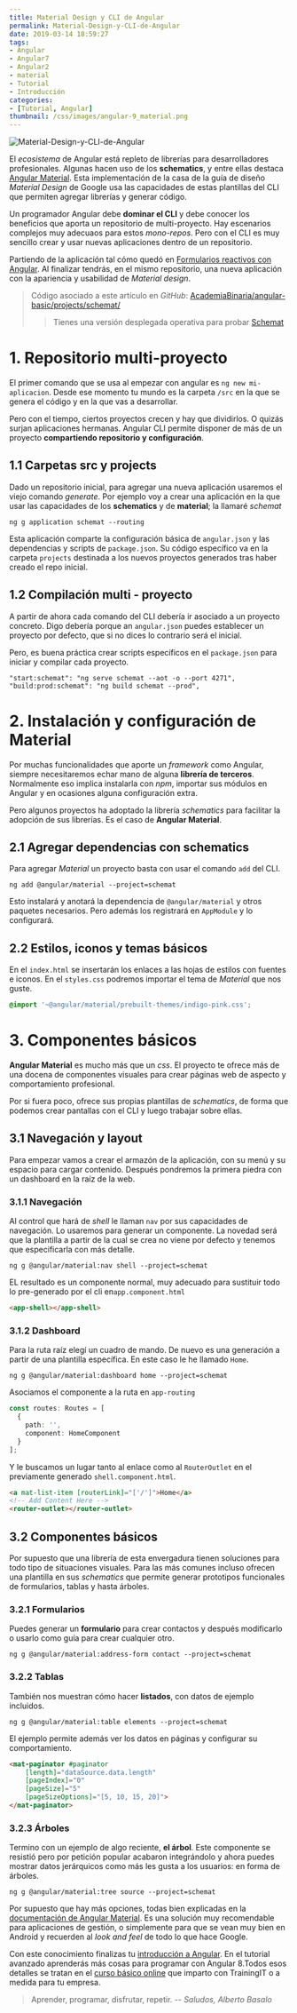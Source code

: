 ```yaml
---
title: Material Design y CLI de Angular
permalink: Material-Design-y-CLI-de-Angular
date: 2019-03-14 18:59:27
tags:
- Angular
- Angular7
- Angular2
- material
- Tutorial
- Introducción
categories:
- [Tutorial, Angular]
thumbnail: /css/images/angular-9_material.png
---
```


![Material-Design-y-CLI-de-Angular](/images/tutorial-angular-9_material.png)

El _ecosistema_ de Angular está repleto de librerías para desarrolladores profesionales. Algunas hacen uso de los **schematics**, y entre ellas destaca [Angular Material](https://material.angular.io/). Esta implementación de la casa de la guía de diseño _Material Design_ de Google usa las capacidades de estas plantillas del CLI que permiten agregar librerías y generar código.

Un programador Angular debe **dominar el CLI** y debe conocer los beneficios que aporta un repositorio de multi-proyecto. Hay escenarios complejos muy adecuaos para estos _mono-repos_. Pero con el CLI es muy sencillo crear y usar nuevas aplicaciones dentro de un repositorio.

<!-- more -->

Partiendo de la aplicación tal cómo quedó en [Formularios reactivos con Angular](../formularios-reactivos-con-Angular/). Al finalizar tendrás, en el mismo repositorio, una nueva aplicación con la apariencia y usabilidad de _Material design_.

> Código asociado a este artículo en _GitHub_: [AcademiaBinaria/angular-basic/projects/schemat/](https://github.com/AcademiaBinaria/angular-basic/tree/master/projects/schemat)
>
> > Tienes una versión desplegada operativa para probar [Schemat](https://academiabinaria.github.io/angular-basic/schemat/)

# 1. Repositorio multi-proyecto

El primer comando que se usa al empezar con angular es `ng new mi-aplicacion`. Desde ese momento tu mundo es la carpeta `/src` en la que se genera el código y en la que vas a desarrollar.

Pero con el tiempo, ciertos proyectos crecen y hay que dividirlos. O quizás surjan aplicaciones hermanas. Angular CLI permite disponer de más de un proyecto **compartiendo repositorio y configuración**.

## 1.1 Carpetas src y projects

Dado un repositorio inicial, para agregar una nueva aplicación usaremos el viejo comando _generate_. Por ejemplo voy a crear una aplicación en la que usar las capacidades de los **schematics** y de **material**; la llamaré _schemat_

```console
ng g application schemat --routing
```

Esta aplicación comparte la configuración básica de `angular.json` y las dependencias y scripts de `package.json`. Su código específico va en la carpeta `projects` destinada a los nuevos proyectos generados tras haber creado el repo inicial.


## 1.2 Compilación multi - proyecto

A partir de ahora cada comando del CLI debería ir asociado a un proyecto concreto. Digo debería porque an `angular.json` puedes establecer un proyecto por defecto, que si no dices lo contrario será el inicial.

Pero, es buena práctica crear scripts específicos en el `package.json` para iniciar y compilar cada proyecto.

```
"start:schemat": "ng serve schemat --aot -o --port 4271",
"build:prod:schemat": "ng build schemat --prod",
```

# 2. Instalación y configuración de Material

Por muchas funcionalidades que aporte un _framework_ como Angular, siempre necesitaremos echar mano de alguna **librería de terceros**. Normalmente eso implica instalarla con _npm_, importar sus módulos en Angular y en ocasiones alguna configuración extra.

Pero algunos proyectos ha adoptado la librería _schematics_ para facilitar la adopción de sus librerías. Es el caso de **Angular Material**.

## 2.1 Agregar dependencias con schematics

Para agregar _Material_ un proyecto basta con usar el comando `add` del CLI.

```console
ng add @angular/material --project=schemat
```

Esto instalará y anotará la dependencia de `@angular/material` y otros paquetes necesarios. Pero además los registrará en `AppModule` y lo configurará.

## 2.2 Estilos, iconos y temas básicos

En el `index.html` se insertarán los enlaces a las hojas de estilos con fuentes e iconos. En el `styles.css` podremos importar el tema de _Material_ que nos guste.

```css
@import '~@angular/material/prebuilt-themes/indigo-pink.css';
```

# 3. Componentes básicos

**Angular Material** es mucho más que un _css_. El proyecto te ofrece más de una docena de componentes visuales para crear páginas web de aspecto y comportamiento profesional.

Por si fuera poco, ofrece sus propias plantillas de _schematics_, de forma que podemos crear pantallas con el CLI y luego trabajar sobre ellas.

## 3.1 Navegación y layout

Para empezar vamos a crear el armazón de la aplicación, con su menú y su espacio para cargar contenido. Después pondremos la primera piedra con un dashboard en la raíz de la web.

### 3.1.1 Navegación

Al control que hará de _shell_ le llaman `nav` por sus capacidades de navegación. Lo usaremos para generar un componente. La novedad será que la plantilla a partir de la cual se crea no viene por defecto y tenemos que especificarla con más detalle.

``` console
ng g @angular/material:nav shell --project=schemat
```
EL resultado es un componente normal, muy adecuado para sustituir todo lo pre-generado por el cli en`app.component.html`

```html
<app-shell></app-shell>
```

### 3.1.2 Dashboard

Para la ruta raíz elegí un cuadro de mando. De nuevo es una generación a partir de una plantilla específica. En este caso le he llamado `Home`.

``` console
ng g @angular/material:dashboard home --project=schemat
```

Asociamos el componente a la ruta en `app-routing`

```typescript
const routes: Routes = [
  {
    path: '',
    component: HomeComponent
  }
];
```
Y le buscamos un lugar tanto al enlace como al `RouterOutlet` en el previamente generado `shell.component.html`.

```html
<a mat-list-item [routerLink]="['/']">Home</a>
<!-- Add Content Here -->
<router-outlet></router-outlet>
```

## 3.2 Componentes básicos

Por supuesto que una librería de esta envergadura tienen soluciones para todo tipo de situaciones visuales. Para las más comunes incluso ofrecen una plantilla en sus _schematics_ que permite generar prototipos funcionales de formularios, tablas y hasta árboles.

### 3.2.1 Formularios

Puedes generar un **formulario** para crear contactos y después modificarlo o usarlo como guía para crear cualquier otro.

``` console
ng g @angular/material:address-form contact --project=schemat
```

### 3.2.2 Tablas

También nos muestran cómo hacer **listados**, con datos de ejemplo incluidos.

``` console
ng g @angular/material:table elements --project=schemat
```
El ejemplo permite además ver los datos en páginas y configurar su comportamiento.

```html
<mat-paginator #paginator
    [length]="dataSource.data.length"
    [pageIndex]="0"
    [pageSize]="5"
    [pageSizeOptions]="[5, 10, 15, 20]">
</mat-paginator>
```
### 3.2.3 Árboles

Termino con un ejemplo de algo reciente, **el árbol**. Este componente se resistió pero por petición popular acabaron integrándolo y ahora puedes mostrar datos jerárquicos como más les gusta a los usuarios: en forma de árboles.

``` console
ng g @angular/material:tree source --project=schemat
```
Por supuesto que hay más opciones, todas bien explicadas en la [documentación de Angular Material](https://material.angular.io/components/categories). Es una solución muy recomendable para aplicaciones de gestión, o simplemente para que se vean muy bien en Android y recuerden al _look and feel_ de todo lo que hace Google.

Con este conocimiento finalizas tu [introducción a Angular](../tag/Introduccion/).  En el tutorial avanzado aprenderás más cosas para programar con Angular 8.Todos esos detalles se tratan en el [curso básico online](https://www.trainingit.es/curso-angular-basico/?promo=angular.builders) que imparto con TrainingIT o a medida para tu empresa.

> Aprender, programar, disfrutar, repetir.
> -- <cite>Saludos, Alberto Basalo</cite>
